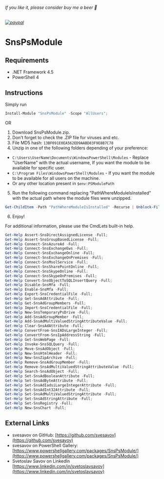 
###### If you like it, please consider buy me a beer :beer:
###### [![paypal](https://www.paypalobjects.com/en_US/i/btn/btn_donateCC_LG.gif)](https://www.paypal.com/cgi-bin/webscr?cmd=_s-xclick&hosted_button_id=6NKR7XQH5E2P2&source=url)


# SnsPsModule


## Requirements

* .NET Framework 4.5
* PowerShell 4


## Instructions

Simply run
```powershell
Install-Module "SnsPsModule" -Scope "AllUsers";
```
OR
1. Download SnsPsModule.zip.
2. Don't forget to check the .ZIP file for viruses and etc.
3. File MD5 hash: `13BF091E0EA562ED9AABD83F9E8B7C78`
4. Unzip in one of the following folders depending of your preference:
* `C:\Users\UserName\Documents\WindowsPowerShell\Modules` - Replace "UserName" with the actual username, If you want the module to be available for specific user.
* `C:\Program Files\WindowsPowerShell\Modules` - If you want the module to be available for all users on the machine.
* Or any other location present in `$env:PSModulePath`
5. Run the following command replacing "PathWhereModuleIsInstalled" with the actual path where the module files were unzipped.
```powershell
Get-ChildItem -Path "PathWhereModuleIsInstalled" -Recurse | Unblock-File
```
6. Enjoy!

For additional information, please use the CmdLets built-in help.
```powershell
Get-Help Assert-SnsDirectAssignedLicense -Full;
Get-Help Assert-SnsGroupBasedLicense -Full;
Get-Help Connect-SnsAzureAd -Full;
Get-Help Connect-SnsExchangeEws -Full;
Get-Help Connect-SnsExchangeOnline -Full;
Get-Help Connect-SnsExchangeOnPremises -Full;
Get-Help Connect-SnsMsolService -Full;
Get-Help Connect-SnsSharePointOnline -Full;
Get-Help Connect-SnsSkypeOnline -Full;
Get-Help Connect-SnsSkypeOnPremises -Full;
Get-Help Convert-SnsObjectToSQLInsertQuery -Full;
Get-Help Disable-SnsMfa -Full;
Get-Help Enable-SnsMfa -Full;
Get-Help Export-SnsCredentialFile -Full;
Get-Help Get-SnsAdAttribute -Full;
Get-Help Get-SnsAdGroupMembers -Full;
Get-Help Import-SnsCredentialFile -Full;
Get-Help New-SnsTemporaryPsDrive -Full;
Get-Help Add-SnsAdGroupMember -Full;
Get-Help Add-SnsAdMultiValuedStringAttributeValue -Full;
Get-Help Clear-SnsAdAttribute -Full;
Get-Help ConvertFrom-SnsIADsLargeInteger -Full;
Get-Help ConvertFrom-SnsIpAddressString -Full;
Get-Help Get-SnsWebPage -Full;
Get-Help Invoke-SnsSQLQuery -Full;
Get-Help Move-SnsAdObject -Full;
Get-Help New-SnsHtmlHeader -Full;
Get-Help New-SnsZipArchive -Full;
Get-Help Remove-SnsAdGroupMember -Full;
Get-Help Remove-SnsAdMultiValuedStringAttributeValue -Full;
Get-Help Search-SnsAdObject -Full;
Get-Help Set-SnsAdBooleanAttribute -Full;
Get-Help Set-SnsAdByteAttribute -Full;
Get-Help Set-SnsAdIadsiLargeIntegerAttribute -Full;
Get-Help Set-SnsAdInt32Attribute -Full;
Get-Help Set-SnsAdMultiValuedStringAttribute -Full;
Get-Help Set-SnsAdStringAttribute -Full;
Get-Help Set-SnsRegistry -Full;
Get-Help New-SnsChart -Full;
```


## External Links

- svesavov on GitHub: [https://github.com/svesavov](https://github.com/svesavov)
- svesavov on PowerShell Gallery: [https://www.powershellgallery.com/packages/SnsPsModule/](https://www.powershellgallery.com/packages/SnsPsModule/)
- Svetoslav Savov on LinkedIn [https://www.linkedin.com/in/svetoslavsavov](https://www.linkedin.com/in/svetoslavsavov)
